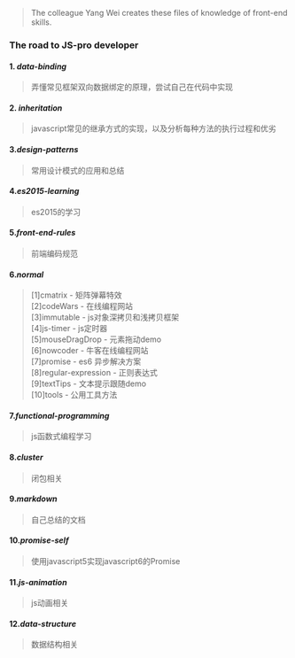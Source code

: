 > The colleague Yang Wei creates these files of knowledge of front-end skills.

### __The road to JS-pro developer__

#### 1. _data-binding_

>弄懂常见框架双向数据绑定的原理，尝试自己在代码中实现  

#### 2. _inheritation_

>javascript常见的继承方式的实现，以及分析每种方法的执行过程和优劣  

#### 3._design-patterns_

>常用设计模式的应用和总结  

#### 4._es2015-learning_

>es2015的学习  

#### 5._front-end-rules_

>前端编码规范  

#### 6._normal_

>[1]cmatrix - 矩阵弹幕特效  
>[2]codeWars - 在线编程网站  
>[3]immutable - js对象深拷贝和浅拷贝框架  
>[4]js-timer - js定时器  
>[5]mouseDragDrop - 元素拖动demo  
>[6]nowcoder - 牛客在线编程网站  
>[7]promise - es6 异步解决方案  
>[8]regular-expression - 正则表达式  
>[9]textTips - 文本提示跟随demo  
>[10]tools - 公用工具方法  


#### 7._functional-programming_

>js函数式编程学习  

#### 8._cluster_

>闭包相关  

#### 9._markdown_

>自己总结的文档  

#### 10._promise-self_

>使用javascript5实现javascript6的Promise  

#### 11._js-animation_

>js动画相关  

#### 12._data-structure_

>数据结构相关  
